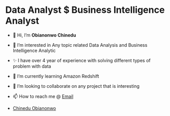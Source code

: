 # Data Analyst $ Business Intelligence Analyst

- 👋 Hi, I’m **Obianonwo Chinedu**
- 👀 I’m interested in Any topic related Data Analysis and Business Intelligence Analytic
- ✨ I have over 4 year of experience with solving different types of problem with data
- 🌱 I’m currently learning Amazon Redshift 
- 💞️ I’m looking to collaborate on any project that is interesting 
- 📫 How to reach me @ [Email](christianchinedu19@gmail.com)

- <div class="badge-base LI-profile-badge" data-locale="es_ES" data-size="medium" data-theme="dark" data-type="VERTICAL" data-vanity="chinedu-me" data-version="v1"><a class="badge-base__link LI-simple-link" href="https://ng.linkedin.com/in/chinedu-me?trk=profile-badge">Chinedu Obianonwo</a></div>
              


<!---
Gingercapo/Gingercapo is a ✨ special ✨ repository because its `README.md` (this file) appears on your GitHub profile.
You can click the Preview link to take a look at your changes.
--->
